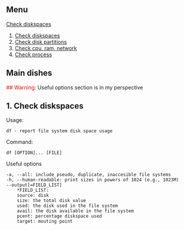 ## Menu

[Check diskspaces](https://github.com/Report-Project/section1/LinuxFund.md#1)

<ol>
    <li>
        <a href='#1'>
            Check diskspaces
        </a>
    </li>
    <li>
        <a href='#2'>
            Check disk partitions
        </a>
    </li>
    <li>
        <a href='#3'>
            Check cpu, ram, network
        </a>
    </li>
    <li>
        <a href='#4'>
            Check process
        </a>
    </li>
</ol>

## Main dishes
<span style="color: red;">## Warning:</span> Useful options section is in my perspective

## 1. Check diskspaces
Usage:
```
df - report file system disk space usage
```
Command:
```
df [OPTION]... [FILE]
```
Useful options
```
-a, --all: include pseudo, duplicate, inaccesible file systems
-h, --human-readable: print sizes in powers of 1024 (e.g., 1023M)
--output[=FIELD_LIST]
    *FIELD_LIST: 
    source: disk
    size: the total disk value
    used: the disk used in the file system
    avail: the disk available in the file system
    pcent: percentage diskspace used
    target: mouting point
```

<div id='2'></div>
<div id='3'></div>
<div id='4'></div>
<div id='5'></div>
<div id='6'></div>
<div id='7'></div>
<div id='8'></div>
<div id='9'></div>
<div id='10'></div>
<div id='11'></div>
<div id='12'></div>
<div id='13'></div>